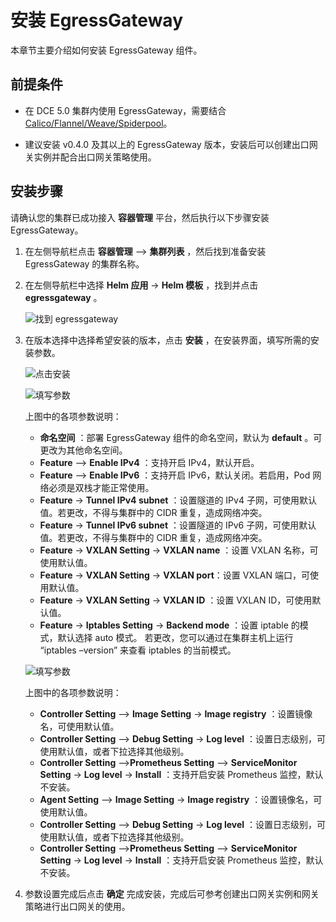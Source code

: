 # 安装 EgressGateway

本章节主要介绍如何安装 EgressGateway 组件。

## 前提条件

- 在 DCE 5.0 集群内使用 EgressGateway，需要结合 [Calico/Flannel/Weave/Spiderpool](../../modules/egressgateway/usage.md)。

- 建议安装 v0.4.0 及其以上的 EgressGateway 版本，安装后可以创建出口网关实例并配合出口网关策略使用。

## 安装步骤

请确认您的集群已成功接入 __容器管理__ 平台，然后执行以下步骤安装 EgressGateway。

1. 在左侧导航栏点击 __容器管理__ —> __集群列表__ ，然后找到准备安装 EgressGateway 的集群名称。

1. 在左侧导航栏中选择 __Helm 应用__ -> __Helm 模板__ ，找到并点击 __egressgateway__ 。

    ![找到 egressgateway](../../images/egress-install-1.png)

1. 在版本选择中选择希望安装的版本，点击 __安装__ ，在安装界面，填写所需的安装参数。

    ![点击安装](../../images/egress-install-2.png)

    ![填写参数](../../images/egress-install-3.png)

    上图中的各项参数说明：

    - __命名空间__ ：部署 EgressGateway 组件的命名空间，默认为 __default__ 。可更改为其他命名空间。
    - __Feature__ —> __Enable IPv4__ ：支持开启 IPv4，默认开启。
    - __Feature__ —> __Enable IPv6__ ：支持开启 IPv6，默认关闭。若启用，Pod 网络必须是双栈才能正常使用。
    - __Feature__ -> __Tunnel IPv4 subnet__ ：设置隧道的 IPv4 子网，可使用默认值。若更改，不得与集群中的 CIDR 重复，造成网络冲突。
    - __Feature__ -> __Tunnel IPv6 subnet__ ：设置隧道的 IPv6 子网，可使用默认值。若更改，不得与集群中的 CIDR 重复，造成网络冲突。
    - __Feature__ -> __VXLAN Setting__ -> __VXLAN name__ ：设置 VXLAN 名称，可使用默认值。
    - __Feature__ -> __VXLAN Setting__ -> __VXLAN port__：设置 VXLAN 端口，可使用默认值。
    - __Feature__ -> __VXLAN Setting__ -> __VXLAN ID__ ：设置 VXLAN ID，可使用默认值。
    - __Feature__ -> __Iptables Setting__ -> __Backend mode__ ：设置 iptable 的模式，默认选择 auto 模式。
      若更改，您可以通过在集群主机上运行 “iptables –version” 来查看 iptables 的当前模式。

    ![填写参数](../../images/egress-install-4.png)

    上图中的各项参数说明：

    - __Controller Setting__ —> __Image Setting__ -> __Image registry__ ：设置镜像名，可使用默认值。
    - __Controller Setting__ —> __Debug Setting__ -> __Log level__ ：设置日志级别，可使用默认值，或者下拉选择其他级别。
    - __Controller Setting__ —>__Prometheus Setting__ —> __ServiceMonitor Setting__ -> __Log level__ -> __Install__ ：支持开启安装 Prometheus 监控，默认不安装。
    - __Agent Setting__ —> __Image Setting__ -> __Image registry__ ：设置镜像名，可使用默认值。
    - __Controller Setting__ —> __Debug Setting__ -> __Log level__ ：设置日志级别，可使用默认值，或者下拉选择其他级别。
    - __Controller Setting__ —>__Prometheus Setting__ —> __ServiceMonitor Setting__ -> __Log level__ -> __Install__ ：支持开启安装 Prometheus 监控，默认不安装。

1. 参数设置完成后点击 __确定__ 完成安装，完成后可参考创建出口网关实例和网关策略进行出口网关的使用。
